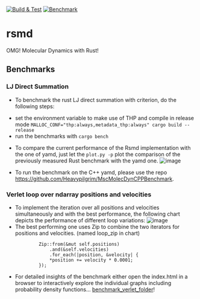 [![Build & Test](https://github.com/Heavypilgrim/MscMolecDynRustProject/actions/workflows/build_and_test.yml/badge.svg)](https://github.com/Heavypilgrim/MscMolecDynRustProject/actions/workflows/build_and_test.yml) [![Benchmark](https://github.com/Heavypilgrim/MscMolecDynRustProject/actions/workflows/benchmark.yml/badge.svg)](https://github.com/Heavypilgrim/MscMolecDynRustProject/actions/workflows/benchmark.yml)
# rsmd
OMG! Molecular Dynamics with Rust!

## Benchmarks
### LJ Direct Summation
- To benchmark the rust LJ direct summation with criterion, do the following steps:
* set the environment variable to make use of THP and compile in release mode `MALLOC_CONF="thp:always,metadata_thp:always" cargo build --release`
* run the benchmarks with `cargo bench`
- To compare the current performance of the Rsmd implementation with the one of yamd, just let the `plot.py -p` plot the comparison of the previously measured Rust benchmark with the yamd one.
![image](https://github.com/Heavypilgrim/MscMolecDynRustProject/blob/main/docs/LJ_Direct_Summation_Benchmark_Rust_Vs_C++.png?raw=true)

- To run the benchmark on the C++ yamd, please use the repo https://github.com/Heavypilgrim/MscMolecDynCPPBenchmark.

### Verlet loop over ndarray positions and velocities
- To implement the iteration over all positions and velocities simultaneously and with the best performance, the following chart depicts the performance of different loop variations:
![image](https://github.com/Heavypilgrim/MscMolecDynRustProject/blob/main/docs/ndarray_iteration_verlet_loop/report/lines.svg?raw=true)
- The best performing one uses Zip to combine the two iterators for positions and velocities. (named loop_zip in chart)
```
            Zip::from(&mut self.positions)
                .and(&self.velocities)
                .for_each(|position, &velocity| {
                *position += velocity * 0.0001;
            });
```
- For detailed insights of the benchmark either open the index.html in a browser to interactively explore the individual graphs including probability density functions...
[benchmark_verlet_folder](docs/ndarray_iteration_verlet_loop/report)!
